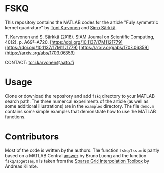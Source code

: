 # FSKQ

This repository contains the MATLAB codes for the article  "Fully symmetric kernel quadrature" by [Toni Karvonen](https://users.aalto.fi/~karvont2/) and [Simo Särkkä](https://users.aalto.fi/~ssarkka/).

T. Karvonen and S. Särkkä (2018). SIAM Journal on Scientific Computing, 40(2), p. A697–A720.
[https://doi.org/10.1137/17M1121779](https://doi.org/10.1137/17M1121779)
[https://arxiv.org/abs/1703.06359](https://arxiv.org/abs/1703.06359)

CONTACT: toni.karvonen@aalto.fi

# Usage

Clone or download the repository and add `fskq` directory to your MATLAB search path. The three numerical experiments of the article (as well as some additional illustrations) are in the `examples` directory. The file `demo.m` contains some simple examples that demonstrate how to use the MATLAB functions.

# Contributors

Most of the code is written by the authors. The function `fskq/fss.m` is partly based on a MATLAB Central [answer](https://se.mathworks.com/matlabcentral/newsreader/view_thread/164470) by Bruno Luong and the function `fskq/spgetseq.m` is taken from the [Sparse Grid Interpolation Toolbox](http://www.ians.uni-stuttgart.de/spinterp/) by Andreas Klimke.
